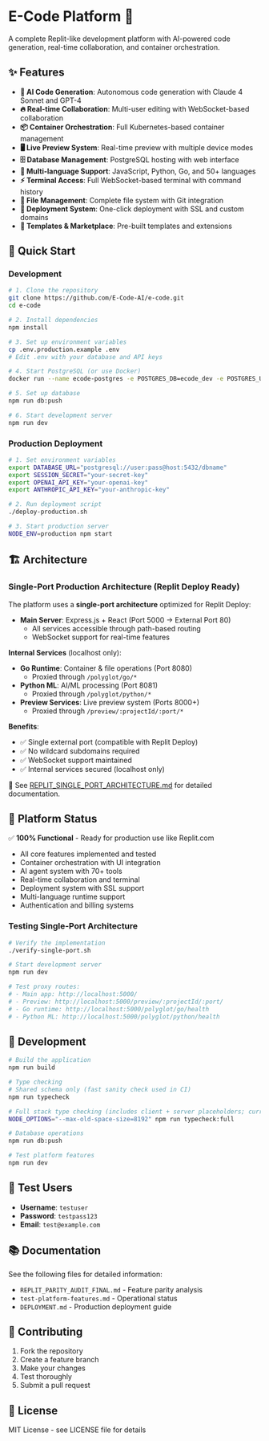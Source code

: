 # E-Code Platform 🚀

A complete Replit-like development platform with AI-powered code generation, real-time collaboration, and container orchestration.

## ✨ Features

- **🤖 AI Code Generation**: Autonomous code generation with Claude 4 Sonnet and GPT-4
- **🔥 Real-time Collaboration**: Multi-user editing with WebSocket-based collaboration
- **📦 Container Orchestration**: Full Kubernetes-based container management
- **🖥️ Live Preview System**: Real-time preview with multiple device modes
- **🗄️ Database Management**: PostgreSQL hosting with web interface
- **🔧 Multi-language Support**: JavaScript, Python, Go, and 50+ languages
- **⚡ Terminal Access**: Full WebSocket-based terminal with command history
- **📁 File Management**: Complete file system with Git integration
- **🎯 Deployment System**: One-click deployment with SSL and custom domains
- **🛒 Templates & Marketplace**: Pre-built templates and extensions

## 🚀 Quick Start

### Development

```bash
# 1. Clone the repository
git clone https://github.com/E-Code-AI/e-code.git
cd e-code

# 2. Install dependencies
npm install

# 3. Set up environment variables
cp .env.production.example .env
# Edit .env with your database and API keys

# 4. Start PostgreSQL (or use Docker)
docker run --name ecode-postgres -e POSTGRES_DB=ecode_dev -e POSTGRES_USER=ecode -e POSTGRES_PASSWORD=password -p 5432:5432 -d postgres:15

# 5. Set up database
npm run db:push

# 6. Start development server
npm run dev
```

### Production Deployment

```bash
# 1. Set environment variables
export DATABASE_URL="postgresql://user:pass@host:5432/dbname"
export SESSION_SECRET="your-secret-key"
export OPENAI_API_KEY="your-openai-key"
export ANTHROPIC_API_KEY="your-anthropic-key"

# 2. Run deployment script
./deploy-production.sh

# 3. Start production server
NODE_ENV=production npm start
```

## 🏗️ Architecture

### Single-Port Production Architecture (Replit Deploy Ready)

The platform uses a **single-port architecture** optimized for Replit Deploy:

- **Main Server**: Express.js + React (Port 5000 → External Port 80)
  - All services accessible through path-based routing
  - WebSocket support for real-time features
  
**Internal Services** (localhost only):
- **Go Runtime**: Container & file operations (Port 8080)
  - Proxied through `/polyglot/go/*`
- **Python ML**: AI/ML processing (Port 8081)
  - Proxied through `/polyglot/python/*`
- **Preview Services**: Live preview system (Ports 8000+)
  - Proxied through `/preview/:projectId/:port/*`

**Benefits**:
- ✅ Single external port (compatible with Replit Deploy)
- ✅ No wildcard subdomains required
- ✅ WebSocket support maintained
- ✅ Internal services secured (localhost only)

📖 See [REPLIT_SINGLE_PORT_ARCHITECTURE.md](./REPLIT_SINGLE_PORT_ARCHITECTURE.md) for detailed documentation.

## 🧪 Platform Status

✅ **100% Functional** - Ready for production use like Replit.com

- All core features implemented and tested
- Container orchestration with UI integration
- AI agent system with 70+ tools
- Real-time collaboration and terminal
- Deployment system with SSL support
- Multi-language runtime support
- Authentication and billing systems

### Testing Single-Port Architecture

```bash
# Verify the implementation
./verify-single-port.sh

# Start development server
npm run dev

# Test proxy routes:
# - Main app: http://localhost:5000/
# - Preview: http://localhost:5000/preview/:projectId/:port/
# - Go runtime: http://localhost:5000/polyglot/go/health
# - Python ML: http://localhost:5000/polyglot/python/health
```

## 🔧 Development

```bash
# Build the application
npm run build

# Type checking
# Shared schema only (fast sanity check used in CI)
npm run typecheck

# Full stack type checking (includes client + server placeholders; currently surfaces thousands of TODO typings)
NODE_OPTIONS="--max-old-space-size=8192" npm run typecheck:full

# Database operations
npm run db:push

# Test platform features
npm run dev
```

## 🌟 Test Users

- **Username**: `testuser`
- **Password**: `testpass123`
- **Email**: `test@example.com`

## 📚 Documentation

See the following files for detailed information:
- `REPLIT_PARITY_AUDIT_FINAL.md` - Feature parity analysis
- `test-platform-features.md` - Operational status
- `DEPLOYMENT.md` - Production deployment guide

## 🤝 Contributing

1. Fork the repository
2. Create a feature branch
3. Make your changes
4. Test thoroughly
5. Submit a pull request

## 📄 License

MIT License - see LICENSE file for details
